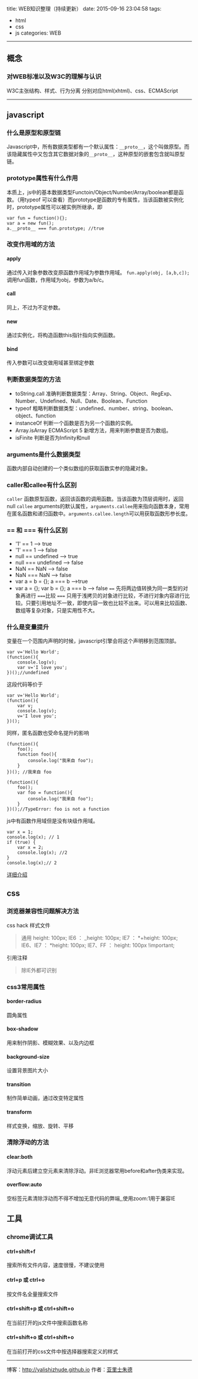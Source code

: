 title: WEB知识整理（持续更新）
date: 2015-09-16 23:04:58
tags: 
- html
- css
- js
categories: WEB
---

## 概念
### 对WEB标准以及W3C的理解与认识
W3C主张结构、样式、行为分离
分别对应html(xhtml)、css、ECMAScript

- - -
<!-- more -->

## javascript

### 什么是原型和原型链

Javascript中，所有数据类型都有一个默认属性：`__proto__`，这个叫做原型。而该隐藏属性中又包含其它数据对象的`__proto__`，这种原型的嵌套包含就叫原型链。

### prototype属性有什么作用
本质上，js中的基本数据类型Functoin/Object/Number/Array/boolean都是函数。（用typeof 可以查看）而prototype是函数的专有属性，当该函数被实例化时，prototype属性可以被实例所继承，即

    var fun = function(){};
    var a = new fun();
    a.__proto__ === fun.prototype; //true

### 改变作用域的方法
#### apply
通过传入对象参数改变原函数作用域为参数作用域。
`fun.apply(obj, [a,b,c]);`
调用fun函数，作用域为obj，参数为a/b/c。
#### call
同上，不过为不定参数。
#### new
通过实例化，将构造函数this指针指向实例函数。
#### bind
传入参数可以改变做用域甚至绑定参数

### 判断数据类型的方法
+ toString.call 准确判断数据类型：Array、String、Object、RegExp、Number、Undefined、Null、Date、Boolean、Function
+ typeof 粗略判断数据类型：undefined、number、string、boolean、object、function
+ instanceOf 判断一个函数是否为另一个函数的实例。
+ Array.isArray ECMAScript 5 新增方法，用来判断参数是否为数组。
+ isFinite 判断是否为Infinity和null

### arguments是什么数据类型
函数内部自动创建的一个类似数组的获取函数实参的隐藏对象。

### caller和callee有什么区别
`caller`
函数原型函数，返回该函数的调用函数。当该函数为顶层调用时，返回null
`callee`
arguments的默认属性，`arguments.callee`用来指向函数本身，常用在匿名函数和递归函数中。`arguments.callee.length`可以用获取函数形参长度。

### == 和 === 有什么区别
+ '1' == 1 --> true
+ '1' === 1 --> false
+ null == undefined --> true
+ null === undefined --> false
+ NaN == NaN --> false
+ NaN === NaN --> false
+ var a = b = {}; a === b -->true 
+ var a = {}; var b = {}; a === b --> false
`==` 先将两边值转换为同一类型的对象再进行 `===`比较
`===` 只用于浅拷贝的对象进行比较，不进行对象内容进行比较。只要引用地址不一致，即使内容一致也比较不出来。可以用来比较函数、数组等复杂对象，只是实用性不大。

### 什么是变量提升
变量在一个范围内声明的时候，javascript引擎会将这个声明移到范围顶部。

    var v='Hello World'; 
    (function(){ 
        console.log(v); 
        var v='I love you'; 
    })();//undefined
这段代码等价于

    var v='Hello World'; 
    (function(){ 
        var v;
        console.log(v); 
        v='I love you'; 
    })();
同样，匿名函数也受命名提升的影响

    (function(){ 
        foo(); 
        function foo(){ 
            console.log("我来自 foo"); 
        } 
    })(); //我来自 foo

    (function(){ 
        foo(); 
        var foo = function(){ 
            console.log("我来自 foo"); 
        } 
    })();//TypeError: foo is not a function

js中有函数作用域但是没有块级作用域。

    var x = 1; 
    console.log(x); // 1 
    if (true) { 
        var x = 2; 
        console.log(x); //2 
    } 
    console.log(x);// 2 


[详细介绍](http://www.jb51.net/article/30719.htm)

## css

### 浏览器兼容性问题解决方法
css hack
样式文件
>通用 height: 100px; 
>IE6 ： _height: 100px; 
>IE7 ： *+height: 100px; 
>IE6、IE7 ： *height: 100px; 
>IE7、FF ： height: 100px !important; 

引用注释
><!--[if !IE]><!--> 除IE外都可识别 <!--<![endif]--> 
><!--[if IE]> 所有的IE可识别 <![endif]--> 
><!--[if IE 5]> 仅IE5.0与IE5.5可以识别 <![endif]--> 
><!--[if gt IE 5.0]> IE5.0以及IE5.0以上版本都可以识别 <![endif]--> 
><!--[if gte IE 6]> IE6以及IE6以上版本可识别 <![endif]--> 
><!--[if lt IE 7]> IE7以及IE7以下版本可识别 <![endif]--> 

### css3常用属性
#### border-radius
圆角属性 

#### box-shadow
用来制作阴影、模糊效果、以及内边框

#### background-size
设置背景图片大小

#### transition
制作简单动画，通过改变特定属性

#### transform 
样式变换，缩放、旋转、平移

### 清除浮动的方法
#### clear:both
浮动元素后建立空元素来清除浮动。非IE浏览器常用before和after伪类来实现。
#### overflow:auto
空标签元素清除浮动而不得不增加无意代码的弊端,,使用zoom:1用于兼容IE

## 工具
### chrome调试工具
#### ctrl+shift+f 
搜索所有文件内容，速度很慢，不建议使用
#### ctrl+p 或 ctrl+o
按文件名全量搜索文件
#### ctrl+shift+p 或 ctrl+shift+o
在当前打开的js文件中搜索函数名称
#### ctrl+shift+o 或 ctrl+shift+o
在当前打开的css文件中按选择器搜索定义的样式



- - - 
博客：http://yalishizhude.github.io
作者：[亚里士朱德](http://yalishizhude.github.io/about/)